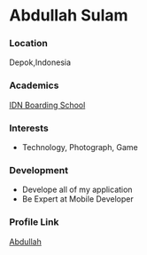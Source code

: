 # Abdullah Sulam

### Location

Depok,Indonesia

### Academics

[IDN Boarding School](https://idn.sch.id/)

### Interests

- Technology, Photograph, Game

### Development

- Develope all of my application
- Be Expert at Mobile Developer

### Profile Link

[Abdullah](https://github.com/Abzuxzz/)
